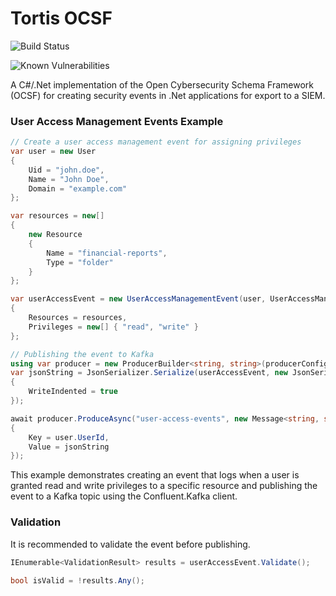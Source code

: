 # Tortis OCSF

![Build Status](https://github.com/tortis-dev/ocsf/actions/workflows/ci.yml/badge.svg)

![Known Vulnerabilities](https://snyk.io/test/github/tortis-dev/ocsf/badge.svg)

A C#/.Net implementation of the Open Cybersecurity Schema Framework (OCSF) for creating security events in .Net applications for export to a SIEM.

### User Access Management Events Example

```csharp
// Create a user access management event for assigning privileges
var user = new User 
{
    Uid = "john.doe",
    Name = "John Doe",
    Domain = "example.com"
};

var resources = new[] 
{
    new Resource 
    { 
        Name = "financial-reports",
        Type = "folder"
    }
};

var userAccessEvent = new UserAccessManagementEvent(user, UserAccessManagementEvent.Activity.AssignPrivileges)
{
    Resources = resources,
    Privileges = new[] { "read", "write" }
};

// Publishing the event to Kafka
using var producer = new ProducerBuilder<string, string>(producerConfig).Build();
var jsonString = JsonSerializer.Serialize(userAccessEvent, new JsonSerializerOptions 
{ 
    WriteIndented = true 
});

await producer.ProduceAsync("user-access-events", new Message<string, string> 
{ 
    Key = user.UserId,
    Value = jsonString 
});
```

This example demonstrates creating an event that logs when a user is granted read and write privileges to a specific resource and publishing the event to a Kafka topic using the Confluent.Kafka client.

### Validation

It is recommended to validate the event before publishing.

```csharp
IEnumerable<ValidationResult> results = userAccessEvent.Validate();

bool isValid = !results.Any();
```